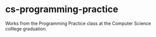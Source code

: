 # cs-programming-practice
Works from the Programming Practice class at the Computer Science colllege graduation.
